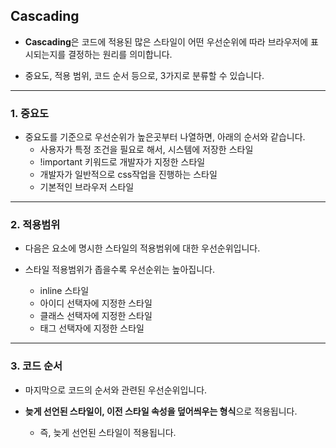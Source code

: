 ## Cascading

- **Cascading**은 코드에 적용된 많은 스타일이 어떤 우선순위에 따라 브라우저에 표시되는지를 결정하는 원리를 의미합니다.

- 중요도, 적용 범위, 코드 순서 등으로, 3가지로 분류할 수 있습니다.

---

### **1.** 중요도

- 중요도를 기준으로 우선순위가 높은곳부터 나열하면, 아래의 순서와 같습니다.
    - 사용자가 특정 조건을 필요로 해서, 시스템에 저장한 스타일
    - !important 키워드로 개발자가 지정한 스타일
    - 개발자가 일반적으로 css작업을 진행하는 스타일
    - 기본적인 브라우저 스타일


---

### **2.** 적용범위

- 다음은 요소에 명시한 스타일의 적용범위에 대한 우선순위입니다. 

- 스타일 적용범위가 좁을수록 우선순위는 높아집니다.
    - inline 스타일 
    - 아이디 선택자에 지정한 스타일 
    - 클래스 선택자에 지정한 스타일 
    - 태그 선택자에 지정한 스타일

---

### **3.** 코드 순서

- 마지막으로 코드의 순서와 관련된 우선순위입니다.

- **늦게 선언된 스타일이, 이전 스타일 속성을 덮어씌우는 형식**으로 적용됩니다.  
    - 즉, 늦게 선언된 스타일이 적용됩니다.